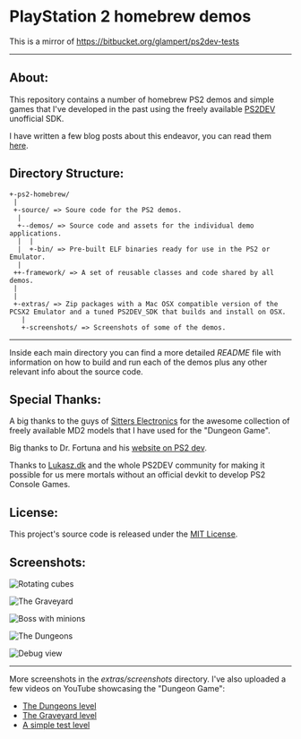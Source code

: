 
# PlayStation 2 homebrew demos

This is a mirror of https://bitbucket.org/glampert/ps2dev-tests

----

## About:

This repository contains a number of homebrew PS2 demos and simple games that I've
developed in the past using the freely available [PS2DEV](https://github.com/ps2dev) unofficial SDK.

I have written a few blog posts about this endeavor, you can read them [here](http://glampert.com/2015/04-24/ps2-homebrew-a-dungeon-game/).

## Directory Structure:

    +-ps2-homebrew/
     |
     +-source/ => Soure code for the PS2 demos.
      |
      +--demos/ => Source code and assets for the individual demo applications.
      |  |
      |  +-bin/ => Pre-built ELF binaries ready for use in the PS2 or Emulator.
      |
     ++-framework/ => A set of reusable classes and code shared by all demos.
     |
     |
     +-extras/ => Zip packages with a Mac OSX compatible version of the PCSX2 Emulator and a tuned PS2DEV_SDK that builds and install on OSX.
       |
       +-screenshots/ => Screenshots of some of the demos.

----

Inside each main directory you can find a more detailed *README* file with information
on how to build and run each of the demos plus any other relevant info about the source code.

## Special Thanks:

A big thanks to the guys of [Sitters Electronics](http://www.md2.sitters-electronics.nl/) for the awesome
collection of freely available MD2 models that I have used for the "Dungeon Game".

Big thanks to Dr. Fortuna and his [website on PS2 dev](http://www.hsfortuna.pwp.blueyonder.co.uk/).

Thanks to [Lukasz.dk](http://lukasz.dk/playstation-2-programming/an-introduction-to-ps2dev/)
and the whole PS2DEV community for making it possible for us mere mortals without an official devkit
to develop PS2 Console Games.

## License:

This project's source code is released under the [MIT License](http://opensource.org/licenses/MIT).

## Screenshots:

![Rotating cubes](https://bytebucket.org/glampert/ps2dev-tests/raw/f3a137f9030c823d554080ec8bd97b262904bdb9/screens/screen42.png "Rotating cubes demo")

![The Graveyard](https://bytebucket.org/glampert/ps2dev-tests/raw/f3a137f9030c823d554080ec8bd97b262904bdb9/screens/screen13.png "The Graveyard - Dungeon Game demo")

![Boss with minions](https://bytebucket.org/glampert/ps2dev-tests/raw/f3a137f9030c823d554080ec8bd97b262904bdb9/screens/screen15.png "Boss with minions - Dungeon Game demo")

![The Dungeons](https://bytebucket.org/glampert/ps2dev-tests/raw/f3a137f9030c823d554080ec8bd97b262904bdb9/screens/screen39.png "The Dungeons - Dungeon Game demo")

![Debug view](https://bytebucket.org/glampert/ps2dev-tests/raw/f3a137f9030c823d554080ec8bd97b262904bdb9/screens/screen22.png "Debug view - Dungeon Game demo")

----

More screenshots in the *extras/screenshots* directory.
I've also uploaded a few videos on YouTube showcasing the "Dungeon Game":

- [The Dungeons level](https://youtu.be/qrPz5AMEOUM)
- [The Graveyard level](https://youtu.be/pK5r_wBrzcM)
- [A simple test level](https://youtu.be/kM_C4iHzdNQ)

